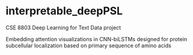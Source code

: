 # interpretable_deepPSL
CSE 8803 Deep Learning for Text Data project

Embedding attention visualizations in CNN-biLSTMs designed for protein subcellular localization based on primary sequence of amino acids
